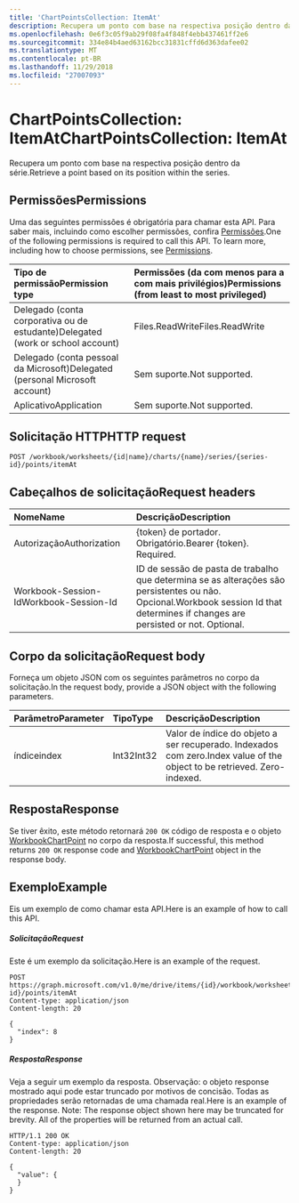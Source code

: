 ```yaml
---
title: 'ChartPointsCollection: ItemAt'
description: Recupera um ponto com base na respectiva posição dentro da série.
ms.openlocfilehash: 0e6f3c05f9ab29f08fa4f848f4ebb437461ff2e6
ms.sourcegitcommit: 334e84b4aed63162bcc31831cffd6d363dafee02
ms.translationtype: MT
ms.contentlocale: pt-BR
ms.lasthandoff: 11/29/2018
ms.locfileid: "27007093"
---
```

# <a name="chartpointscollection-itemat"></a><span data-ttu-id="bbe64-103">ChartPointsCollection: ItemAt</span><span class="sxs-lookup"><span data-stu-id="bbe64-103">ChartPointsCollection: ItemAt</span></span>

<span data-ttu-id="bbe64-104">Recupera um ponto com base na respectiva posição dentro da série.</span><span class="sxs-lookup"><span data-stu-id="bbe64-104">Retrieve a point based on its position within the series.</span></span>
## <a name="permissions"></a><span data-ttu-id="bbe64-105">Permissões</span><span class="sxs-lookup"><span data-stu-id="bbe64-105">Permissions</span></span>
<span data-ttu-id="bbe64-p101">Uma das seguintes permissões é obrigatória para chamar esta API. Para saber mais, incluindo como escolher permissões, confira [Permissões](/graph/permissions-reference).</span><span class="sxs-lookup"><span data-stu-id="bbe64-p101">One of the following permissions is required to call this API. To learn more, including how to choose permissions, see [Permissions](/graph/permissions-reference).</span></span>

|<span data-ttu-id="bbe64-108">Tipo de permissão</span><span class="sxs-lookup"><span data-stu-id="bbe64-108">Permission type</span></span>      | <span data-ttu-id="bbe64-109">Permissões (da com menos para a com mais privilégios)</span><span class="sxs-lookup"><span data-stu-id="bbe64-109">Permissions (from least to most privileged)</span></span>              |
|:--------------------|:---------------------------------------------------------|
|<span data-ttu-id="bbe64-110">Delegado (conta corporativa ou de estudante)</span><span class="sxs-lookup"><span data-stu-id="bbe64-110">Delegated (work or school account)</span></span> | <span data-ttu-id="bbe64-111">Files.ReadWrite</span><span class="sxs-lookup"><span data-stu-id="bbe64-111">Files.ReadWrite</span></span>    |
|<span data-ttu-id="bbe64-112">Delegado (conta pessoal da Microsoft)</span><span class="sxs-lookup"><span data-stu-id="bbe64-112">Delegated (personal Microsoft account)</span></span> | <span data-ttu-id="bbe64-113">Sem suporte.</span><span class="sxs-lookup"><span data-stu-id="bbe64-113">Not supported.</span></span>    |
|<span data-ttu-id="bbe64-114">Aplicativo</span><span class="sxs-lookup"><span data-stu-id="bbe64-114">Application</span></span> | <span data-ttu-id="bbe64-115">Sem suporte.</span><span class="sxs-lookup"><span data-stu-id="bbe64-115">Not supported.</span></span> |

## <a name="http-request"></a><span data-ttu-id="bbe64-116">Solicitação HTTP</span><span class="sxs-lookup"><span data-stu-id="bbe64-116">HTTP request</span></span>
<!-- { "blockType": "ignored" } -->
```http
POST /workbook/worksheets/{id|name}/charts/{name}/series/{series-id}/points/itemAt

```
## <a name="request-headers"></a><span data-ttu-id="bbe64-117">Cabeçalhos de solicitação</span><span class="sxs-lookup"><span data-stu-id="bbe64-117">Request headers</span></span>
| <span data-ttu-id="bbe64-118">Nome</span><span class="sxs-lookup"><span data-stu-id="bbe64-118">Name</span></span>       | <span data-ttu-id="bbe64-119">Descrição</span><span class="sxs-lookup"><span data-stu-id="bbe64-119">Description</span></span>|
|:---------------|:----------|
| <span data-ttu-id="bbe64-120">Autorização</span><span class="sxs-lookup"><span data-stu-id="bbe64-120">Authorization</span></span>  | <span data-ttu-id="bbe64-p102">{token} de portador. Obrigatório.</span><span class="sxs-lookup"><span data-stu-id="bbe64-p102">Bearer {token}. Required.</span></span> |
| <span data-ttu-id="bbe64-123">Workbook-Session-Id</span><span class="sxs-lookup"><span data-stu-id="bbe64-123">Workbook-Session-Id</span></span>  | <span data-ttu-id="bbe64-p103">ID de sessão de pasta de trabalho que determina se as alterações são persistentes ou não. Opcional.</span><span class="sxs-lookup"><span data-stu-id="bbe64-p103">Workbook session Id that determines if changes are persisted or not. Optional.</span></span>|

## <a name="request-body"></a><span data-ttu-id="bbe64-126">Corpo da solicitação</span><span class="sxs-lookup"><span data-stu-id="bbe64-126">Request body</span></span>
<span data-ttu-id="bbe64-127">Forneça um objeto JSON com os seguintes parâmetros no corpo da solicitação.</span><span class="sxs-lookup"><span data-stu-id="bbe64-127">In the request body, provide a JSON object with the following parameters.</span></span>

| <span data-ttu-id="bbe64-128">Parâmetro</span><span class="sxs-lookup"><span data-stu-id="bbe64-128">Parameter</span></span>    | <span data-ttu-id="bbe64-129">Tipo</span><span class="sxs-lookup"><span data-stu-id="bbe64-129">Type</span></span>   |<span data-ttu-id="bbe64-130">Descrição</span><span class="sxs-lookup"><span data-stu-id="bbe64-130">Description</span></span>|
|:---------------|:--------|:----------|
|<span data-ttu-id="bbe64-131">índice</span><span class="sxs-lookup"><span data-stu-id="bbe64-131">index</span></span>|<span data-ttu-id="bbe64-132">Int32</span><span class="sxs-lookup"><span data-stu-id="bbe64-132">Int32</span></span>|<span data-ttu-id="bbe64-p104">Valor de índice do objeto a ser recuperado. Indexados com zero.</span><span class="sxs-lookup"><span data-stu-id="bbe64-p104">Index value of the object to be retrieved. Zero-indexed.</span></span>|

## <a name="response"></a><span data-ttu-id="bbe64-135">Resposta</span><span class="sxs-lookup"><span data-stu-id="bbe64-135">Response</span></span>

<span data-ttu-id="bbe64-136">Se tiver êxito, este método retornará `200 OK` código de resposta e o objeto [WorkbookChartPoint](../resources/chartpoint.md) no corpo da resposta.</span><span class="sxs-lookup"><span data-stu-id="bbe64-136">If successful, this method returns `200 OK` response code and [WorkbookChartPoint](../resources/chartpoint.md) object in the response body.</span></span>

## <a name="example"></a><span data-ttu-id="bbe64-137">Exemplo</span><span class="sxs-lookup"><span data-stu-id="bbe64-137">Example</span></span>
<span data-ttu-id="bbe64-138">Eis um exemplo de como chamar esta API.</span><span class="sxs-lookup"><span data-stu-id="bbe64-138">Here is an example of how to call this API.</span></span>
##### <a name="request"></a><span data-ttu-id="bbe64-139">Solicitação</span><span class="sxs-lookup"><span data-stu-id="bbe64-139">Request</span></span>
<span data-ttu-id="bbe64-140">Este é um exemplo da solicitação.</span><span class="sxs-lookup"><span data-stu-id="bbe64-140">Here is an example of the request.</span></span>
<!--{
  "blockType": "request",
  "isComposable": true,
  "name": "chartpointscollection_itemat",
  "idempotent": true,
  "@type": "requestBodyResourceFor.chartpointscollection_itemat"
}-->
```http
POST https://graph.microsoft.com/v1.0/me/drive/items/{id}/workbook/worksheets/{id|name}/charts/{name}/series/{series-id}/points/itemAt
Content-type: application/json
Content-length: 20

{
  "index": 8
}
```

##### <a name="response"></a><span data-ttu-id="bbe64-141">Resposta</span><span class="sxs-lookup"><span data-stu-id="bbe64-141">Response</span></span>
<span data-ttu-id="bbe64-p105">Veja a seguir um exemplo da resposta. Observação: o objeto response mostrado aqui pode estar truncado por motivos de concisão. Todas as propriedades serão retornadas de uma chamada real.</span><span class="sxs-lookup"><span data-stu-id="bbe64-p105">Here is an example of the response. Note: The response object shown here may be truncated for brevity. All of the properties will be returned from an actual call.</span></span>
<!-- {
  "blockType": "response",
  "truncated": true,
  "@odata.type": "microsoft.graph.workbookChartPoint"
} -->
```http
HTTP/1.1 200 OK
Content-type: application/json
Content-length: 20

{
  "value": {
  }
}
```

<!-- uuid: 8fcb5dbc-d5aa-4681-8e31-b001d5168d79
2015-10-25 14:57:30 UTC -->
<!-- {
  "type": "#page.annotation",
  "description": "ChartPointsCollection: ItemAt",
  "keywords": "",
  "section": "documentation",
  "tocPath": ""
}-->